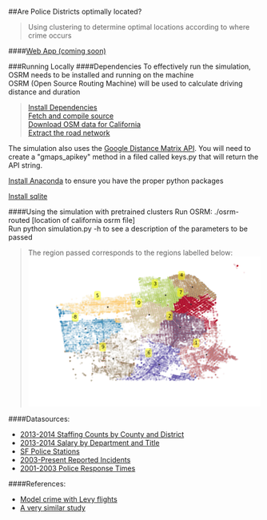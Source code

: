 ##Are Police Districts optimally located?
>Using clustering to determine optimal locations according to where crime occurs

####[Web App (coming soon)](http://simpol.paullianyang.com/)

###Running Locally
####Dependencies
To effectively run the simulation, OSRM needs to be installed and running on the machine  
OSRM (Open Source Routing Machine) will be used to calculate driving distance and duration
>[Install Dependencies](https://github.com/Project-OSRM/osrm-backend/wiki/Building%20OSRM#mac-os-x-1071-1082)  
>[Fetch and compile source](https://github.com/Project-OSRM/osrm-backend/wiki/Building%20OSRM#fetch-the-source)  
>[Download OSM data for California](http://download.geofabrik.de/north-america/us/california.html)  
>[Extract the road network](https://github.com/Project-OSRM/osrm-backend/wiki/Running-OSRM#extracting-the-road-network)

The simulation also uses the [Google Distance Matrix API](https://developers.google.com/maps/documentation/distancematrix/). You will need to create a "gmaps_apikey" method in a filed called keys.py that will return the API string.

[Install Anaconda](http://continuum.io/downloads) to ensure you have the proper python packages

[Install sqlite](https://www.sqlite.org/download.html)

####Using the simulation with pretrained clusters
Run OSRM: ./osrm-routed [location of california osrm file]  
Run python simulation.py -h to see a description of the parameters to be passed
>The region passed corresponds to the regions labelled below:
![](https://raw.githubusercontent.com/paullianyang/SimPol/master/data/trained_clusters.png)



####Datasources:
* [2013-2014 Staffing Counts by County and District](http://post.ca.gov/Data/Sites/1/post_docs/hiring/le-employment-stats.pdf)
* [2013-2014 Salary by Department and Title](https://data.sfgov.org/City-Management-and-Ethics/Employee-Compensation/88g8-5mnd)
* [SF Police Stations](https://data.sfgov.org/Public-Safety/San-Francisco-Police-Stations/8xyy-6zfh)
* [2003-Present Reported Incidents](https://data.sfgov.org/Public-Safety/SFPD-Reported-Incidents-2003-to-Present/dyj4-n68b)
* [2001-2003 Police Response Times](http://sfcontroller.org/Modules/ShowDocument.aspx?documentid=1063)

####References:
* [Model crime with Levy flights](https://dl.dropboxusercontent.com/u/67300625/tum_summer_2012_levicrime.pdf)
* [A very similar study](http://ced.berkeley.edu/faculty/ratt/classes/c188/2009Posters/Visconti%20Zhang%20Poster.pdf)
